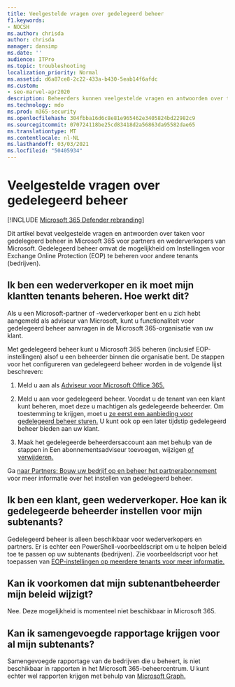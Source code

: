 ```yaml
---
title: Veelgestelde vragen over gedelegeerd beheer
f1.keywords:
- NOCSH
ms.author: chrisda
author: chrisda
manager: dansimp
ms.date: ''
audience: ITPro
ms.topic: troubleshooting
localization_priority: Normal
ms.assetid: d6a87ce8-2c22-433a-b430-5eab14f6afdc
ms.custom:
- seo-marvel-apr2020
description: Beheerders kunnen veelgestelde vragen en antwoorden over taken voor gedelegeerd beheer bekijken in Microsoft 365 voor partners en wederverkopers van Microsoft.
ms.technology: mdo
ms.prod: m365-security
ms.openlocfilehash: 304fbba16d6c8e81e965462e3405824bd22982c9
ms.sourcegitcommit: 070724118be25cd83418d2a56863da95582dae65
ms.translationtype: MT
ms.contentlocale: nl-NL
ms.lasthandoff: 03/03/2021
ms.locfileid: "50405934"
---
```

# <a name="delegated-administration-faq"></a>Veelgestelde vragen over gedelegeerd beheer

[!INCLUDE [Microsoft 365 Defender rebranding](../includes/microsoft-defender-for-office.md)]


Dit artikel bevat veelgestelde vragen en antwoorden over taken voor gedelegeerd beheer in Microsoft 365 voor partners en wederverkopers van Microsoft. Gedelegeerd beheer omvat de mogelijkheid om Instellingen voor Exchange Online Protection (EOP) te beheren voor andere tenants (bedrijven).

## <a name="im-a-reseller-and-i-need-to-manage-my-customer-tenants-how-does-this-work"></a>Ik ben een wederverkoper en ik moet mijn klantten tenants beheren. Hoe werkt dit?

Als u een Microsoft-partner of -wederverkoper bent en u zich hebt  aangemeld als adviseur van Microsoft, kunt u functionaliteit voor gedelegeerd beheer aanvragen in de Microsoft 365-organisatie van uw klant.

Met gedelegeerd beheer kunt u Microsoft 365 beheren (inclusief EOP-instellingen) alsof u een beheerder binnen die organisatie bent. De stappen voor het configureren van gedelegeerd beheer worden in de volgende lijst beschreven:

1. Meld u aan als [Adviseur voor Microsoft Office 365.](https://partner.microsoft.com/?cloudbenefits)

2. Meld u aan voor gedelegeerd beheer. Voordat u de tenant van een klant kunt beheren, moet deze u machtigen als gedelegeerde beheerder. Om toestemming te krijgen, moet u [ze eerst een aanbieding voor gedelegeerd beheer sturen.](https://support.microsoft.com/office/26530dc0-ebba-415b-86b1-b55bc06b073e) U kunt ook op een later tijdstip gedelegeerd beheer bieden aan uw klant.

3. Maak het gedelegeerde beheerdersaccount aan met behulp van de stappen in Een abonnementsadviseur toevoegen, wijzigen [of verwijderen.](../../admin/misc/add-partner.md)

Ga [naar Partners: Bouw uw bedrijf op en beheer het partnerabonnement](https://support.microsoft.com/office/30dd1681-47e0-4cbc-abfe-a222cd111319) voor meer informatie over het instellen van gedelegeerd beheer.

## <a name="im-a-customer-not-a-reseller-how-can-set-up-delegated-administrator-for-my-subtenants"></a>Ik ben een klant, geen wederverkoper. Hoe kan ik gedelegeerde beheerder instellen voor mijn subtenants?

Gedelegeerd beheer is alleen beschikbaar voor wederverkopers en partners. Er is echter een PowerShell-voorbeeldscript om u te helpen beleid toe te passen op uw subtenants (bedrijven). Zie voorbeeldscript voor het toepassen van [EOP-instellingen op meerdere tenants voor meer informatie.](sample-script-for-applying-eop-settings-to-multiple-tenants.md)

## <a name="can-i-prevent-my-subtenant-admin-from-modifying-my-policy"></a>Kan ik voorkomen dat mijn subtenantbeheerder mijn beleid wijzigt?

Nee. Deze mogelijkheid is momenteel niet beschikbaar in Microsoft 365.

## <a name="can-i-get-consolidated-reporting-across-all-of-my-subtenants"></a>Kan ik samengevoegde rapportage krijgen voor al mijn subtenants?

Samengevoegde rapportage van de bedrijven die u beheert, is niet beschikbaar in rapporten in het Microsoft 365-beheercentrum. U kunt echter wel rapporten krijgen met behulp van [Microsoft Graph.](https://docs.microsoft.com/graph/overview)
